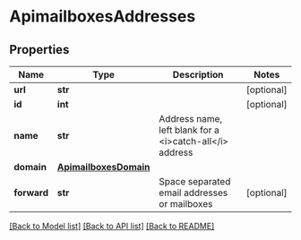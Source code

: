 # ApimailboxesAddresses

## Properties
Name | Type | Description | Notes
------------ | ------------- | ------------- | -------------
**url** | **str** |  | [optional] 
**id** | **int** |  | [optional] 
**name** | **str** | Address name, left blank for a &lt;i&gt;catch-all&lt;/i&gt; address | 
**domain** | [**ApimailboxesDomain**](ApimailboxesDomain.md) |  | 
**forward** | **str** | Space separated email addresses or mailboxes | [optional] 

[[Back to Model list]](../README.md#documentation-for-models) [[Back to API list]](../README.md#documentation-for-api-endpoints) [[Back to README]](../README.md)

